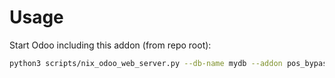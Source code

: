 # Usage

Start Odoo including this addon (from repo root):

```bash
python3 scripts/nix_odoo_web_server.py --db-name mydb --addon pos_bypass_global_discount
```
